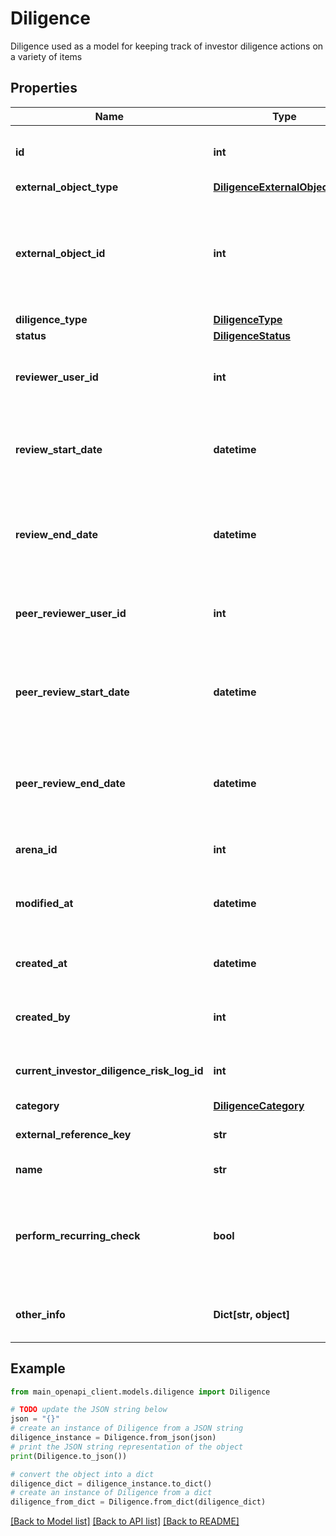 # Diligence

Diligence used as a model for keeping track of investor diligence actions on a variety of items

## Properties

Name | Type | Description | Notes
------------ | ------------- | ------------- | -------------
**id** | **int** | ID of the diligence object in the DB. | 
**external_object_type** | [**DiligenceExternalObjectType**](DiligenceExternalObjectType.md) |  | 
**external_object_id** | **int** | Number representing the id of the external object type in the external object type table. | 
**diligence_type** | [**DiligenceType**](DiligenceType.md) |  | 
**status** | [**DiligenceStatus**](DiligenceStatus.md) |  | 
**reviewer_user_id** | **int** | ID of user who reviewed the diligence | 
**review_start_date** | **datetime** | Date-time the diligence was moved into review status | 
**review_end_date** | **datetime** | Date-time the diligence was moved out of review status | 
**peer_reviewer_user_id** | **int** | ID of user who peer-reviewed the diligence | 
**peer_review_start_date** | **datetime** | Date-time the diligence was moved into peer-review status | 
**peer_review_end_date** | **datetime** | Date-time the diligence was moved out of peer-review status | 
**arena_id** | **int** | Arena ID the diligence is located in | 
**modified_at** | **datetime** | Date-time the diligence was last modified | 
**created_at** | **datetime** | Date-time the diligence was created | 
**created_by** | **int** | FK to the user id who created the diligence | 
**current_investor_diligence_risk_log_id** | **int** | FK to the Investor Diligence Risk Log | 
**category** | [**DiligenceCategory**](DiligenceCategory.md) |  | 
**external_reference_key** | **str** | String of external reference | 
**name** | **str** | Name of the diligence | 
**perform_recurring_check** | **bool** | Only used for watchlist diligences. Used to determine if recurring checks is enabled | 
**other_info** | **Dict[str, object]** | Other key values info for the diligence | [optional] 

## Example

```python
from main_openapi_client.models.diligence import Diligence

# TODO update the JSON string below
json = "{}"
# create an instance of Diligence from a JSON string
diligence_instance = Diligence.from_json(json)
# print the JSON string representation of the object
print(Diligence.to_json())

# convert the object into a dict
diligence_dict = diligence_instance.to_dict()
# create an instance of Diligence from a dict
diligence_from_dict = Diligence.from_dict(diligence_dict)
```
[[Back to Model list]](../README.md#documentation-for-models) [[Back to API list]](../README.md#documentation-for-api-endpoints) [[Back to README]](../README.md)


